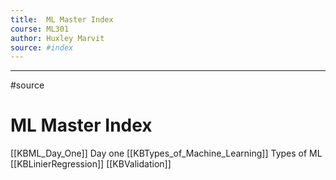 ```yaml
---
title: 	ML Master Index 
course: ML301 
author: Huxley Marvit
source: #index
---
```


---

#source 


# ML Master Index 

[[KBML_Day_One]] Day one
[[KBTypes_of_Machine_Learning]] Types of ML 
[[KBLinierRegression]]
[[KBValidation]]
